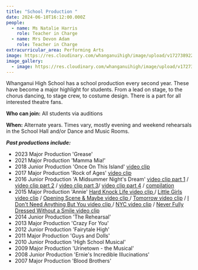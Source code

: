 ```yaml
---
title: "School Production "
date: 2024-06-10T16:12:00.000Z
people:
  - name: Ms Natalie Harris
    role: Teacher in Charge
  - name: Mrs Devon Adam
    role: Teacher in Charge
extracurricular_area: Performing Arts
image: https://res.cloudinary.com/whanganuihigh/image/upload/v1727389229/Performing%20Arts/Production%20Grease%202023/Grease_Picture1.png
image_gallery:
  - image: https://res.cloudinary.com/whanganuihigh/image/upload/v1727389229/Performing%20Arts/Production%20Grease%202023/Grease_Picture2.png
---
```

Whanganui High School has a school production every second year. These have become a major highlight for students. From a lead on stage, to the chorus dancing, to stage crew, to costume design. There is a part for all interested theatre fans.

**Who can join:** All students via auditions

**When:** Alternate years. Times vary, mostly evening and weekend rehearsals in the School Hall and/or Dance and Music Rooms.

***Past productions include:***

* 2023 Major Production 'Grease'
* 2021 Major Production 'Mamma Mia!'
* 2018 Junior Production 'Once On This Island'
  [video clip](https://www.youtube.com/watch?v=w67_ZDbulxo&feature=youtu.be)
* 2017 Major Production 'Rock of Ages'
  [video clip](https://www.youtube.com/watch?v=_xv7IqISYyQ)
* 2016 Junior Production 'A Midsummer Night's Dream' 
  [video clip part 1](https://www.youtube.com/watch?v=JqA90-5QQRw) / [video clip part 2](https://www.youtube.com/watch?v=BbINe_D1eZ8) / [video clip part 3](https://www.youtube.com/watch?v=onhrJc0bg_w)/ [video clip part 4](https://www.youtube.com/watch?v=Ro_f1a3jiOA) / [compilation](https://www.youtube.com/watch?v=l1hW2oi18l0)
* 2015 Major Production 'Annie'
  [Hard Knock Life video clip ](https://www.youtube.com/watch?v=LdzAkWQEIkA)/ [Little Girls video clip](https://www.youtube.com/watch?v=FpXeZI-UIk4) / [Opening Scene & Maybe video clip ](https://www.youtube.com/watch?v=07lz85NjOL8)/ [Tomorrow video clip](https://www.youtube.com/watch?v=h9UjYKz7Cj8) / [I Don't Need Anything But You video clip ](https://www.youtube.com/watch?v=1AH8h9ISUdU)/ [NYC video clip](https://www.youtube.com/watch?v=AD0VWTKsSMc) / [Never Fully Dressed Without a Smile video clip](https://www.youtube.com/watch?v=TI_uGYz0jak)
* 2014 Junior Production 'The Rehearsal'
* 2013 Major Production 'Crazy For You'
* 2012 Junior Production 'Fairytale High'
* 2011 Major Production 'Guys and Dolls'
* 2010 Junior Production 'High School Musical'
* 2009 Major Production 'Urinetown - the Musical'
* 2008 Junior Production 'Ernie's Incredible Illucinations'
* 2007 Major Production 'Blood Brothers'
